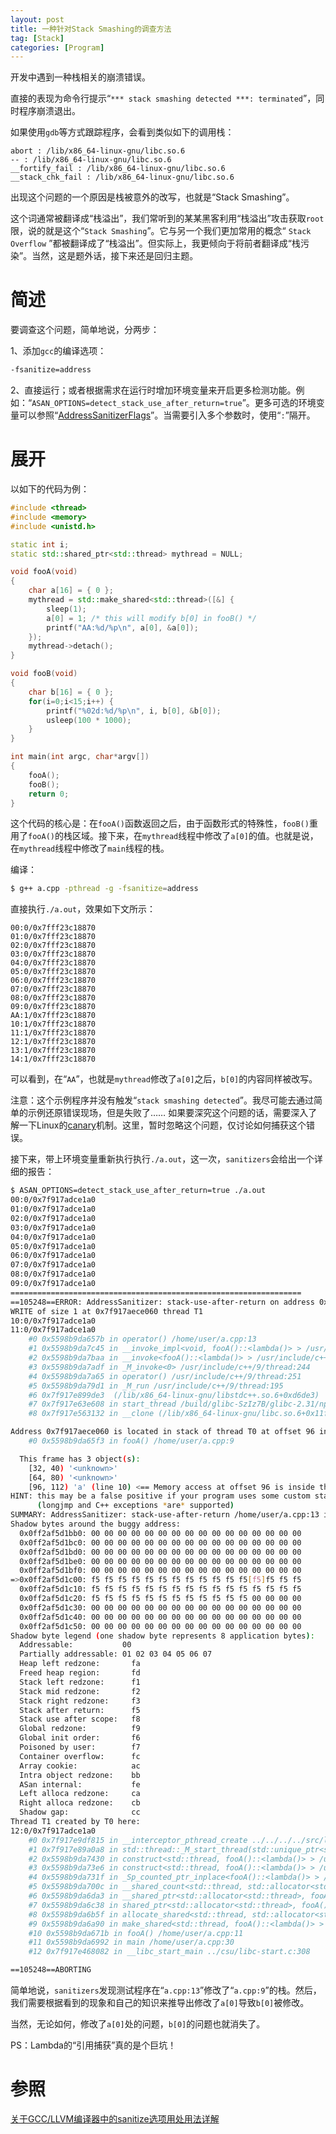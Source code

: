 ```yaml
---
layout: post
title: 一种针对Stack Smashing的调查方法
tag: [Stack]
categories: [Program]
---
```


开发中遇到一种栈相关的崩溃错误。

直接的表现为命令行提示“`*** stack smashing detected ***: terminated`”，同时程序崩溃退出。

<!--break-->

如果使用`gdb`等方式跟踪程序，会看到类似如下的调用栈：

```
abort : /lib/x86_64-linux-gnu/libc.so.6
-- : /lib/x86_64-linux-gnu/libc.so.6
__fortify_fail : /lib/x86_64-linux-gnu/libc.so.6
__stack_chk_fail : /lib/x86_64-linux-gnu/libc.so.6
```

出现这个问题的一个原因是栈被意外的改写，也就是“Stack Smashing”。

这个词通常被翻译成“栈溢出”，我们常听到的某某黑客利用“栈溢出”攻击获取`root`限，说的就是这个“`Stack Smashing`”。它与另一个我们更加常用的概念“ `Stack Overflow` ”都被翻译成了“栈溢出”。但实际上，我更倾向于将前者翻译成“栈污染”。当然，这是题外话，接下来还是回归主题。

# 简述

要调查这个问题，简单地说，分两步：

1、添加`gcc`的编译选项：

```bash
-fsanitize=address
```

2、直接运行；或者根据需求在运行时增加环境变量来开启更多检测功能。例如：“`ASAN_OPTIONS=detect_stack_use_after_return=true`”。更多可选的环境变量可以参照“[AddressSanitizerFlags](https://github.com/google/sanitizers/wiki/AddressSanitizerFlags#run-time-flags)”。当需要引入多个参数时，使用“`:`”隔开。


# 展开

以如下的代码为例：

```cpp
#include <thread>
#include <memory>
#include <unistd.h>

static int i;
static std::shared_ptr<std::thread> mythread = NULL;

void fooA(void)
{
    char a[16] = { 0 };
    mythread = std::make_shared<std::thread>([&] {
        sleep(1);
        a[0] = 1; /* this will modify b[0] in fooB() */
        printf("AA:%d/%p\n", a[0], &a[0]);
    });
    mythread->detach();
}

void fooB(void)
{
    char b[16] = { 0 };
    for(i=0;i<15;i++) {
        printf("%02d:%d/%p\n", i, b[0], &b[0]);
        usleep(100 * 1000);
    }
}

int main(int argc, char*argv[])
{
    fooA();
    fooB();
    return 0;
}
```

这个代码的核心是：在`fooA()`函数返回之后，由于函数形式的特殊性，`fooB()`重用了`fooA()`的栈区域。接下来，在`mythread`线程中修改了`a[0]`的值。也就是说，在`mythread`线程中修改了`main`线程的栈。


编译：

```bash
$ g++ a.cpp -pthread -g -fsanitize=address
```

直接执行`./a.out`，效果如下文所示：

```
00:0/0x7fff23c18870
01:0/0x7fff23c18870
02:0/0x7fff23c18870
03:0/0x7fff23c18870
04:0/0x7fff23c18870
05:0/0x7fff23c18870
06:0/0x7fff23c18870
07:0/0x7fff23c18870
08:0/0x7fff23c18870
09:0/0x7fff23c18870
AA:1/0x7fff23c18870
10:1/0x7fff23c18870
11:1/0x7fff23c18870
12:1/0x7fff23c18870
13:1/0x7fff23c18870
14:1/0x7fff23c18870
```

可以看到，在“`AA`”，也就是`mythread`修改了`a[0]`之后，`b[0]`的内容同样被改写。

注意：这个示例程序并没有触发“`stack smashing detected`”。我尽可能去通过简单的示例还原错误现场，但是失败了…… 如果要深究这个问题的话，需要深入了解一下Linux的[canary](https://en.wikipedia.org/wiki/Buffer_overflow_protection)机制。这里，暂时忽略这个问题，仅讨论如何捕获这个错误。

接下来，带上环境变量重新执行执行`./a.out`，这一次，`sanitizers`会给出一个详细的报告：

```bash
$ ASAN_OPTIONS=detect_stack_use_after_return=true ./a.out 
00:0/0x7f917adce1a0
01:0/0x7f917adce1a0
02:0/0x7f917adce1a0
03:0/0x7f917adce1a0
04:0/0x7f917adce1a0
05:0/0x7f917adce1a0
06:0/0x7f917adce1a0
07:0/0x7f917adce1a0
08:0/0x7f917adce1a0
09:0/0x7f917adce1a0
=================================================================
==105248==ERROR: AddressSanitizer: stack-use-after-return on address 0x7f917aece060 at pc 0x5598b9da657c bp 0x7f917a2fec90 sp 0x7f917a2fec80
WRITE of size 1 at 0x7f917aece060 thread T1
10:0/0x7f917adce1a0
11:0/0x7f917adce1a0
    #0 0x5598b9da657b in operator() /home/user/a.cpp:13
    #1 0x5598b9da7c45 in __invoke_impl<void, fooA()::<lambda()> > /usr/include/c++/9/bits/invoke.h:60
    #2 0x5598b9da7baa in __invoke<fooA()::<lambda()> > /usr/include/c++/9/bits/invoke.h:95
    #3 0x5598b9da7adf in _M_invoke<0> /usr/include/c++/9/thread:244
    #4 0x5598b9da7a65 in operator() /usr/include/c++/9/thread:251
    #5 0x5598b9da79d1 in _M_run /usr/include/c++/9/thread:195
    #6 0x7f917e899de3  (/lib/x86_64-linux-gnu/libstdc++.so.6+0xd6de3)
    #7 0x7f917e63e608 in start_thread /build/glibc-SzIz7B/glibc-2.31/nptl/pthread_create.c:477
    #8 0x7f917e563132 in __clone (/lib/x86_64-linux-gnu/libc.so.6+0x11f132)

Address 0x7f917aece060 is located in stack of thread T0 at offset 96 in frame
    #0 0x5598b9da65f3 in fooA() /home/user/a.cpp:9

  This frame has 3 object(s):
    [32, 40) '<unknown>'
    [64, 80) '<unknown>'
    [96, 112) 'a' (line 10) <== Memory access at offset 96 is inside this variable
HINT: this may be a false positive if your program uses some custom stack unwind mechanism, swapcontext or vfork
      (longjmp and C++ exceptions *are* supported)
SUMMARY: AddressSanitizer: stack-use-after-return /home/user/a.cpp:13 in operator()
Shadow bytes around the buggy address:
  0x0ff2af5d1bb0: 00 00 00 00 00 00 00 00 00 00 00 00 00 00 00 00
  0x0ff2af5d1bc0: 00 00 00 00 00 00 00 00 00 00 00 00 00 00 00 00
  0x0ff2af5d1bd0: 00 00 00 00 00 00 00 00 00 00 00 00 00 00 00 00
  0x0ff2af5d1be0: 00 00 00 00 00 00 00 00 00 00 00 00 00 00 00 00
  0x0ff2af5d1bf0: 00 00 00 00 00 00 00 00 00 00 00 00 00 00 00 00
=>0x0ff2af5d1c00: f5 f5 f5 f5 f5 f5 f5 f5 f5 f5 f5 f5[f5]f5 f5 f5
  0x0ff2af5d1c10: f5 f5 f5 f5 f5 f5 f5 f5 f5 f5 f5 f5 f5 f5 f5 f5
  0x0ff2af5d1c20: f5 f5 f5 f5 f5 f5 f5 f5 f5 f5 f5 f5 00 00 00 00
  0x0ff2af5d1c30: 00 00 00 00 00 00 00 00 00 00 00 00 00 00 00 00
  0x0ff2af5d1c40: 00 00 00 00 00 00 00 00 00 00 00 00 00 00 00 00
  0x0ff2af5d1c50: 00 00 00 00 00 00 00 00 00 00 00 00 00 00 00 00
Shadow byte legend (one shadow byte represents 8 application bytes):
  Addressable:           00
  Partially addressable: 01 02 03 04 05 06 07 
  Heap left redzone:       fa
  Freed heap region:       fd
  Stack left redzone:      f1
  Stack mid redzone:       f2
  Stack right redzone:     f3
  Stack after return:      f5
  Stack use after scope:   f8
  Global redzone:          f9
  Global init order:       f6
  Poisoned by user:        f7
  Container overflow:      fc
  Array cookie:            ac
  Intra object redzone:    bb
  ASan internal:           fe
  Left alloca redzone:     ca
  Right alloca redzone:    cb
  Shadow gap:              cc
Thread T1 created by T0 here:
12:0/0x7f917adce1a0
    #0 0x7f917e9df815 in __interceptor_pthread_create ../../../../src/libsanitizer/asan/asan_interceptors.cc:208
    #1 0x7f917e89a0a8 in std::thread::_M_start_thread(std::unique_ptr<std::thread::_State, std::default_delete<std::thread::_State> >, void (*)()) (/lib/x86_64-linux-gnu/libstdc++.so.6+0xd70a8)
    #2 0x5598b9da7430 in construct<std::thread, fooA()::<lambda()> > /usr/include/c++/9/ext/new_allocator.h:146
    #3 0x5598b9da73e6 in construct<std::thread, fooA()::<lambda()> > /usr/include/c++/9/bits/alloc_traits.h:483
    #4 0x5598b9da731f in _Sp_counted_ptr_inplace<fooA()::<lambda()> > /usr/include/c++/9/bits/shared_ptr_base.h:548
    #5 0x5598b9da700c in __shared_count<std::thread, std::allocator<std::thread>, fooA()::<lambda()> > /usr/include/c++/9/bits/shared_ptr_base.h:679
    #6 0x5598b9da6da3 in __shared_ptr<std::allocator<std::thread>, fooA()::<lambda()> > /usr/include/c++/9/bits/shared_ptr_base.h:1344
    #7 0x5598b9da6c38 in shared_ptr<std::allocator<std::thread>, fooA()::<lambda()> > /usr/include/c++/9/bits/shared_ptr.h:359
    #8 0x5598b9da6b5f in allocate_shared<std::thread, std::allocator<std::thread>, fooA()::<lambda()> > /usr/include/c++/9/bits/shared_ptr.h:702
    #9 0x5598b9da6a90 in make_shared<std::thread, fooA()::<lambda()> > /usr/include/c++/9/bits/shared_ptr.h:718
    #10 0x5598b9da671b in fooA() /home/user/a.cpp:11
    #11 0x5598b9da6992 in main /home/user/a.cpp:30
    #12 0x7f917e468082 in __libc_start_main ../csu/libc-start.c:308

==105248==ABORTING
```

简单地说，`sanitizers`发现测试程序在“`a.cpp:13`”修改了“`a.cpp:9`”的栈。然后，我们需要根据看到的现象和自己的知识来推导出修改了`a[0]`导致`b[0]`被修改。

当然，无论如何，修改了`a[0]`处的问题，`b[0]`的问题也就消失了。

PS：Lambda的“引用捕获”真的是个巨坑！

# 参照

[关于GCC/LLVM编译器中的sanitize选项用处用法详解](https://blog.csdn.net/weixin_46222091/article/details/104375875)
